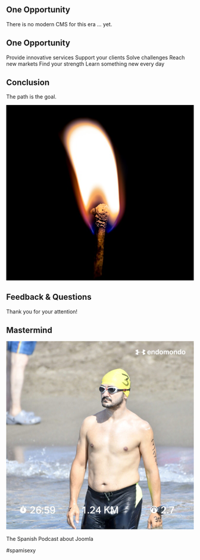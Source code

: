 ## One Opportunity

There is no modern CMS for this era ... yet.


## One Opportunity

<!-- .element: class="fragment" --> <i class="far fa-check-square"></i> Provide innovative services

<!-- .element: class="fragment" --> <i class="far fa-check-square"></i> Support your clients

<!-- .element: class="fragment" --> <i class="far fa-check-square"></i> Solve challenges

<!-- .element: class="fragment" --> <i class="far fa-check-square"></i> Reach new markets

<!-- .element: class="fragment" --> <i class="far fa-check-square"></i> Find your strength

<!-- .element: class="fragment" --> <i class="far fa-check-square"></i> Learn something new every day


## Conclusion

The path is the goal.

![The path is the goal](images/99-thanks/light-863150_640.jpg)<!-- .element: style="width: 40%" -->


## Feedback & Questions

Thank you for your attention!


## Mastermind

![The Spanish Podcast about Joomla](images/99-thanks/spamissexy.jpg)<!-- .element: style="width: 40%" -->

The Spanish Podcast about Joomla

<!-- .element: class="small" --><https://mastermindjoomla.com/> #spamisexy

